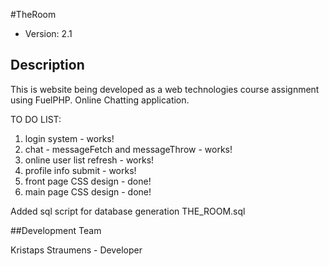 #TheRoom

* Version: 2.1

## Description

This is website being developed as a web technologies course assignment using FuelPHP. Online Chatting application.
<p>TO DO LIST:
<ol>
	<li>login system - works!</li>
	<li>chat - messageFetch and messageThrow - works!</li>
	<li>online user list refresh - works!</li>
	<li>profile info submit - works!</li>
	<li>front page CSS design - done!</li>
	<li>main page CSS design - done!</li>
	</ol>
	</p>
Added sql script for database generation THE_ROOM.sql

##Development Team

Kristaps Straumens - Developer